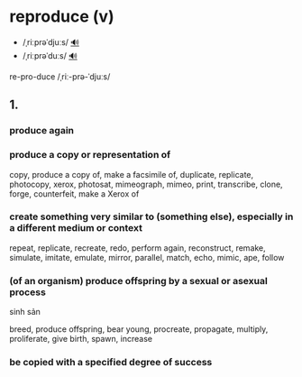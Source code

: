 # reproduce (v)

- /ˌriːprəˈdjuːs/ [🔊](https://www.oxfordlearnersdictionaries.com/media/english/uk_pron/r/rep/repro/reproduce__gb_1.mp3)
- /ˌriːprəˈduːs/ [🔊](https://www.oxfordlearnersdictionaries.com/media/english/us_pron/r/rep/repro/reproduce__us_1.mp3)

re-pro-duce /ˌriː-prə-ˈdjuːs/

## 1.

### produce again

### produce a copy or representation of

copy, produce a copy of, make a facsimile of, duplicate, replicate, photocopy, xerox, photosat, mimeograph, mimeo, print, transcribe, clone, forge, counterfeit, make a Xerox of

### create something very similar to (something else), especially in a different medium or context

repeat, replicate, recreate, redo, perform again, reconstruct, remake, simulate, imitate, emulate, mirror, parallel, match, echo, mimic, ape, follow

### (of an organism) produce offspring by a sexual or asexual process

sinh sản

breed, produce offspring, bear young, procreate, propagate, multiply, proliferate, give birth, spawn, increase

### be copied with a specified degree of success